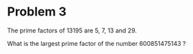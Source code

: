 # Problem 3
The prime factors of 13195 are 5, 7, 13 and 29.

What is the largest prime factor of the number 600851475143 ?
